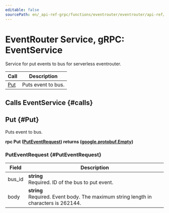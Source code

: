 ```yaml
---
editable: false
sourcePath: en/_api-ref-grpc/functions/eventrouter/eventrouter/api-ref/grpc/event_service.md
---
```


# EventRouter Service, gRPC: EventService

Service for put events to bus for serverless eventrouter.

| Call | Description |
| --- | --- |
| [Put](#Put) | Puts event to bus. |

## Calls EventService {#calls}

## Put {#Put}

Puts event to bus.

**rpc Put ([PutEventRequest](#PutEventRequest)) returns ([google.protobuf.Empty](https://developers.google.com/protocol-buffers/docs/reference/google.protobuf#google.protobuf.Empty))**

### PutEventRequest {#PutEventRequest}

Field | Description
--- | ---
bus_id | **string**<br>Required. ID of the bus to put event. 
body | **string**<br>Required. Event body. The maximum string length in characters is 262144.


